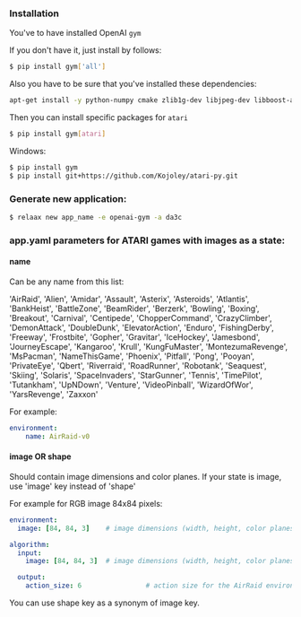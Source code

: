 ### Installation

You've to have installed OpenAI `gym`

If you don't have it, just install by follows:
```bash
$ pip install gym['all']
```

Also you have to be sure that you've installed these dependencies:
```bash
apt-get install -y python-numpy cmake zlib1g-dev libjpeg-dev libboost-all-dev gcc libsdl2-dev wget unzip git
```

Then you can install specific packages for `atari`
```bash
$ pip install gym[atari]
```
Windows:
```bash
$ pip install gym
$ pip install git+https://github.com/Kojoley/atari-py.git
```

### Generate new application:
```bash
$ relaax new app_name -e openai-gym -a da3c
```

### app.yaml parameters for ATARI games with images as a state:
#### name
Can be any name from this list:

'AirRaid', 'Alien', 'Amidar', 'Assault', 'Asterix',
'Asteroids', 'Atlantis', 'BankHeist', 'BattleZone', 'BeamRider',
'Berzerk', 'Bowling', 'Boxing', 'Breakout', 'Carnival',
'Centipede', 'ChopperCommand', 'CrazyClimber', 'DemonAttack', 'DoubleDunk',
'ElevatorAction', 'Enduro', 'FishingDerby', 'Freeway', 'Frostbite',
'Gopher', 'Gravitar', 'IceHockey', 'Jamesbond', 'JourneyEscape',
'Kangaroo', 'Krull', 'KungFuMaster', 'MontezumaRevenge', 'MsPacman',
'NameThisGame', 'Phoenix', 'Pitfall', 'Pong', 'Pooyan',
'PrivateEye', 'Qbert', 'Riverraid', 'RoadRunner', 'Robotank',
'Seaquest', 'Skiing', 'Solaris', 'SpaceInvaders', 'StarGunner',
'Tennis', 'TimePilot', 'Tutankham', 'UpNDown', 'Venture',
'VideoPinball', 'WizardOfWor', 'YarsRevenge', 'Zaxxon'

For example:

```yaml
environment:
    name: AirRaid-v0
```

#### image OR shape
Should contain image dimensions and color planes. If your state is image, use 'image' key instead of 'shape'

For example for RGB image 84x84 pixels:

```yaml
environment:
  image: [84, 84, 3]    # image dimensions (width, height, color planes)

algorithm:
  input:
    image: [84, 84, 3]  # image dimensions (width, height, color planes)

  output:
    action_size: 6                # action size for the AirRaid environment

```


You can use shape key as a synonym of image key.
